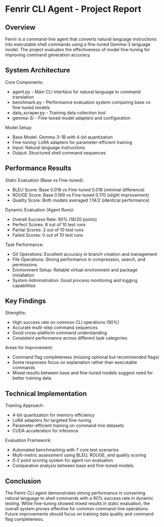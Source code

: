 # Fenrir CLI Agent - Project Report

## Overview

Fenrir is a command-line agent that converts natural language instructions into executable shell commands using a fine-tuned Gemma-3 language model. The project evaluates the effectiveness of model fine-tuning for improving command generation accuracy.

## System Architecture

Core Components:
- agent.py - Main CLI interface for natural language to command translation
- benchmark.py - Performance evaluation system comparing base vs fine-tuned models
- data_scraper.py - Training data collection tool
- gemma-3/ - Fine-tuned model adapters and configuration

Model Setup:
- Base Model: Gemma-3-1B with 4-bit quantization
- Fine-tuning: LoRA adapters for parameter-efficient training
- Input: Natural language instructions
- Output: Structured shell command sequences

## Performance Results

Static Evaluation (Base vs Fine-tuned):
- BLEU Score: Base 0.019 vs Fine-tuned 0.018 (minimal difference)
- ROUGE Score: Base 0.169 vs Fine-tuned 0.170 (slight improvement)
- Quality Score: Both models averaged 1.14/2 (identical performance)

Dynamic Evaluation (Agent Runs):
- Overall Success Rate: 90% (18/20 points)
- Perfect Scores: 8 out of 10 test runs
- Partial Scores: 2 out of 10 test runs
- Failed Scores: 0 out of 10 test runs

Task Performance:
- Git Operations: Excellent accuracy in branch creation and management
- File Operations: Strong performance in compression, search, and permissions
- Environment Setup: Reliable virtual environment and package installation
- System Administration: Good process monitoring and logging capabilities

## Key Findings

Strengths:
- High success rate on common CLI operations (90%)
- Accurate multi-step command sequences
- Good cross-platform command understanding
- Consistent performance across different task categories

Areas for Improvement:
- Command flag completeness (missing optional but recommended flags)
- Some responses focus on explanation rather than executable commands
- Mixed results between base and fine-tuned models suggest need for better training data

## Technical Implementation

Training Approach:
- 4-bit quantization for memory efficiency
- LoRA adapters for targeted fine-tuning
- Parameter-efficient training on command-line datasets
- CUDA acceleration for inference

Evaluation Framework:
- Automated benchmarking with 7 core test scenarios
- Multi-metric assessment using BLEU, ROUGE, and quality scoring
- 0-2 point scoring system for agent run evaluation
- Comparative analysis between base and fine-tuned models

## Conclusion

The Fenrir CLI agent demonstrates strong performance in converting natural language to shell commands with a 90% success rate in dynamic testing. While fine-tuning showed mixed results in static evaluation, the overall system proves effective for common command-line operations. Future improvements should focus on training data quality and command flag completeness.
